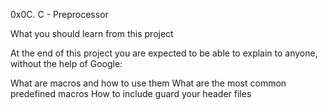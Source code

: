 0x0C. C - Preprocessor

What you should learn from this project

At the end of this project you are expected to be able to explain to anyone, without the help of Google:

What are macros and how to use them
What are the most common predefined macros
How to include guard your header files